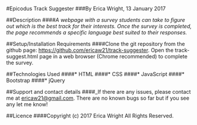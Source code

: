 #Epicodus Track Suggester
###By Erica Wright, 13 January 2017

##Description
####_A webpage with a survey students can take to figure out which is the best track for their interests. Once the survey is completed, the page recommends a specific language best suited to their responses._

##Setup/Installation Requirements
####Clone the git repository from the github page: https://github.com/ericaw21/track-suggester. Open the track-suggest.html page in a web browser (Chrome recommended) to complete the survey.

##Technologies Used
####* HTML
####* CSS
####* JavaScript
####* Bootstrap
####* jQuery

##Support and contact details
####_If there are any issues, please contact me at ericaw21@gmail.com. There are no known bugs so far but if you see any let me know!

##Licence
####Copyright (c) 2017 Erica Wright All Rights Reserved.
